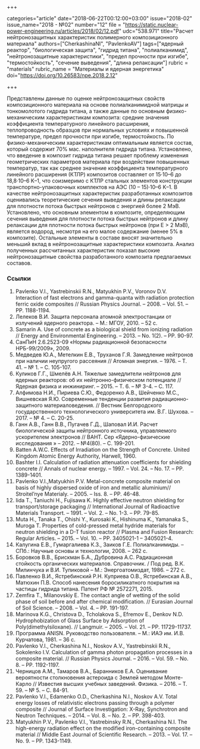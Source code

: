 +++

categories="article"
date="2018-06-22T00:12:00+03:00"
issue="2018-02"
issue_name="2018 - №02"
number="12"
file = "https://static.nuclear-power-engineering.ru/articles/2018/02/12.pdf"
udc="538.971"
title="Расчет нейтронозащитных характеристик полимерного композиционного материала"
authors=["CherkashinaNI", "PavlenkoAV"]
tags=["ядерный реактор", "биологическая защита", "гидрид титана", "полиалканимид", "нейтронозащитные характеристики", "предел прочности при изгибе", "термостойкость", "сечение выведения", "длина релаксации"]
rubric = "materials"
rubric_name = "Материалы и ядерная энергетика"
doi="https://doi.org/10.26583/npe.2018.2.12"

+++

Представлены данные по оценке нейтронозащитных свойств композиционного материала на основе полиалканимидной матрицы и тонкомолотого гидрида титана, а также данные по основным физико-механическим характеристикам композита: средние значения коэффициента температурного линейного расширения, теплопроводность образцов при нормальных условиях и повышенной температуре, предел прочности при изгибе, термостойкость. По физико-механическим характеристикам оптимальным является состав, который содержит 70% мас. наполнителя гидрида титана. Установлено, что введение в композит гидрида титана решает проблему изменения геометрических параметров материала при воздействии повышенных температур, так как среднее значение коэффициента температурного линейного расширения (КТЛР) композитов составляет от 15·10–6 до 18,8·10–6 K–1, что соизмеримо с КТЛР стальных элементов конструкции транспортно-упаковочных комплектов на АЭС (10 – 15)·10–6 K–1. В качестве нейтронозащитных характеристик разработанных композитов оценивались теоретические сечения выведения и длины релаксации для плотности потока быстрых нейтронов с энергией более 2 МэВ. Установлено, что основным элементом в композите, определяющим сечения выведения для плотности потока быстрых нейтронов и длину релаксации для плотности потока быстрых нейтронов (при Е > 2 МэВ), является водород, несмотря на его малое содержание (менее 5% в композите). Остальные элементы в составе вносят значительно меньший вклад в нейтронозащитные характеристики композита. Анализ полученных рассчитанных характеристик показал высокие нейтронозащитные свойства разработанного композита предлагаемых составов.

### Ссылки

1. Pavlenko V.I., Yastrebinskii R.N., Matyukhin P.V., Voronov D.V. Interaction of fast electrons and gamma-quanta with radiation protection ferric oxide composites // Russian Physics Journal. – 2008. – Vol. 51. – PP. 1188-1194.
2. Лелеков В.И. Защита персонала атомной электростанции от излучений ядерного реактора. – М.: МГОУ, 2010. – 52 с.
3. Samarin А. Use of concrete as a biological shield from ionizing radiation // Energy and Environmental Engineering. – 2013. – No. 1(2). – PP. 90-97.
4. СанПиН 2.6.2523-09 «Нормы радиационной безопасности НРБ-99/2009», 2009.
5. Медведев Ю.А., Метелкин Е.В., Труханов Г.Я. Замедление нейтронов при наличии неупругого рассеяния // Атомная энергия. – 1976. – Т. 41. – № 1. – С. 105-107.
6. Куликов Г.Г., Шмелёв А.Н. Тяжелые замедлители нейтронов для ядерных реакторов: об их нейтронно-физическом потенциале // Ядерная физика и инжиниринг. – 2015. – Т. 6. – № 3-4. – С. 117.
7. Алфимова Н.И., Пириева С.Ю., Федоренко А.В., Шейченко М.С., Вишневская Я.Ю. Современные тенденции развития радиационно-защитного материаловедения. // Вестник Белгородского государственного технологического университета им. В.Г. Шухова. – 2017. – № 4. – С. 20-25.
8. Ганн А.В., Ганн В.В., Пугачев Г.Д., Шаповал И.И. Расчет биологической защиты нейтронного источника, управляемого ускорителем электронов // ВАНТ. Сер «Ядерно-физические исследования » – 2012. – №4(80). – С. 199-201.
9. Batten A.W.C. Effects of Irradiation on the Strength of Concrete. United Kingdom Atomic Energy Authority, Harwell, 1960.
10. Bashter I.I. Calculation of radiation attenuation coefficients for shielding concrete // Annals of nuclear energy. – 1997. – Vol. 24. – No. 17. – PP. 1389-1401.
11. Pavlenko V.I.,Matyukhin P.V. Metal-concrete composite material on basis of highly dispersed oxide of iron and metallic aluminium// Stroitel’nye Materialy. – 2005. – Iss. 8. – PP. 46-48.
12. Iida T., Taniuchi H., Fujisawa K. Highly effective neutron shielding for transport/storage packaging // International Journal of Radioactive Materials Transport. – 1991. – Vol. 2. – No. 1-3. – PP. 79-85.
13. Muta H., Tanaka T., Ohishi Y., Kurosaki K., Hishinuma K., Yamanaka S., Muroga T. Properties of cold-pressed metal hydride materials for neutron shielding in a D-T fusion reactor // Plasma and Fusion Research: Regular Articles. – 2015. – Vol. 10. – PP. 3405021-1 – 3405021-4.
14. Калугина Е.В., Гумаргалиева К.З., Заиков Г.Е. Полиалканимиды. – СПб.: Научные основы и технологии, 2008. – 262 c.
15. Боровков В.В., Брискман Б.А., Дубровина А.С. Радиационная стойкость органических материалов. Справочник. / Под ред. В.К. Милинчука и В.И. Тупиковой – М.: Энергоатомиздат, 1986. – 272 с.
16. Павленко В.И., Ястребинский Р.Н. Куприева О.В., Ястребинская А.В., Матюхин П.В. Способ нанесения боросиликатного покрытия на частицы гидрида титана. Патент РФ № 2572271, 2015.
17. Zemfira T., Milanovskiy E. The contact angle of wetting of the solid phase of soil before and after chemical modification. // Eurasian Journal of Soil Science. – 2008. – Vol. 4. – PP. 191-197.
18. Marinova K.G., Christova D., Tcholakova S., Efremov E., Denkov N.D. Hydrophobization of Glass Surface by Adsorption of Poly(dimethylsiloxane). // Langmuir. – 2005. – Vol. 21. – PP. 11729-11737.
19. Программа ANISN. Руководство пользователя. – М.: ИАЭ им. И.В. Курчатова, 1981. – 36 с.
20. Pavlenko V.I., Cherkashina N.I., Noskov A.V., Yastrebinskii R.N., Sokolenko I.V. Сalculation of gamma photon propagation processes in a composite material. // Russian Physics Journal. – 2016. – Vol. 59. – No. 8. – PP. 1192-1197.
21. Черницов А.М., Тамаров В.А., Баранников Е.А. Оценивание вероятности столкновения астероида с Землей методом Монте-Карло // Известия высших учебных заведений. Физика. – 2016. – Т. 59. – № 5. – С. 84-91.
22. Pavlenko V.I., Edamenko O.D., Cherkashina N.I., Noskov A.V. Total energy losses of relativistic electrons passing through a polymer composite // Journal of Surface Investigation: X-Ray, Synchrotron and Neutron Techniques. – 2014. – Vol. 8. – No. 2. – PP. 398-403.
23. Matyukhin P.V., Pavlenko V.I., Yastrebinsky R.N., Cherkashina N.I. The high-energy radiation effect on the modified iron-containing composite material // Middle East Journal of Scientific Research. – 2013. – Vol. 17. – No. 9. – PP. 1343-1149.